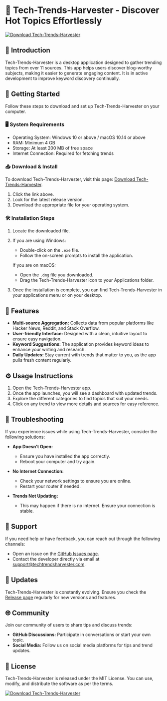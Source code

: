 # 🌟 Tech-Trends-Harvester - Discover Hot Topics Effortlessly

[![Download Tech-Trends-Harvester](https://img.shields.io/badge/Download-Tech--Trends--Harvester-blue)](https://github.com/EmanuelFigueiredo12/Tech-Trends-Harvester/releases)

## 📖 Introduction

Tech-Trends-Harvester is a desktop application designed to gather trending topics from over 11 sources. This app helps users discover blog-worthy subjects, making it easier to generate engaging content. It is in active development to improve keyword discovery continually.

## 🚀 Getting Started

Follow these steps to download and set up Tech-Trends-Harvester on your computer.

### 🖥️ System Requirements

- Operating System: Windows 10 or above / macOS 10.14 or above
- RAM: Minimum 4 GB
- Storage: At least 200 MB of free space
- Internet Connection: Required for fetching trends

### 📥 Download & Install

To download Tech-Trends-Harvester, visit this page: [Download Tech-Trends-Harvester](https://github.com/EmanuelFigueiredo12/Tech-Trends-Harvester/releases).

1. Click the link above.
2. Look for the latest release version.
3. Download the appropriate file for your operating system.

### 🛠️ Installation Steps

1. Locate the downloaded file.
2. If you are using Windows:
   - Double-click on the `.exe` file.
   - Follow the on-screen prompts to install the application.
  
   If you are on macOS:
   - Open the `.dmg` file you downloaded.
   - Drag the Tech-Trends-Harvester icon to your Applications folder.

3. Once the installation is complete, you can find Tech-Trends-Harvester in your applications menu or on your desktop.

## 🌟 Features

- **Multi-source Aggregation:** Collects data from popular platforms like Hacker News, Reddit, and Stack Overflow.
- **User-friendly Interface:** Designed with a clean, intuitive layout to ensure easy navigation.
- **Keyword Suggestions:** The application provides keyword ideas to enhance your writing and research.
- **Daily Updates:** Stay current with trends that matter to you, as the app pulls fresh content regularly.
  
## ⚙️ Usage Instructions

1. Open the Tech-Trends-Harvester app.
2. Once the app launches, you will see a dashboard with updated trends.
3. Explore the different categories to find topics that suit your needs.
4. Click on any trend to view more details and sources for easy reference.

## 🤔 Troubleshooting

If you experience issues while using Tech-Trends-Harvester, consider the following solutions:

- **App Doesn’t Open:**
  - Ensure you have installed the app correctly.
  - Reboot your computer and try again.

- **No Internet Connection:**
  - Check your network settings to ensure you are online.
  - Restart your router if needed.

- **Trends Not Updating:**
  - This may happen if there is no internet. Ensure your connection is stable.

## 💬 Support

If you need help or have feedback, you can reach out through the following channels:

- Open an issue on the [GitHub Issues page](https://github.com/EmanuelFigueiredo12/Tech-Trends-Harvester/issues).
- Contact the developer directly via email at support@techtrendsharvester.com.

## 🔄 Updates

Tech-Trends-Harvester is constantly evolving. Ensure you check the [Release page](https://github.com/EmanuelFigueiredo12/Tech-Trends-Harvester/releases) regularly for new versions and features.

## 🌐 Community

Join our community of users to share tips and discuss trends:

- **GitHub Discussions:** Participate in conversations or start your own topic.
- **Social Media:** Follow us on social media platforms for tips and trend updates.

## 📄 License

Tech-Trends-Harvester is released under the MIT License. You can use, modify, and distribute the software as per the terms.

[![Download Tech-Trends-Harvester](https://img.shields.io/badge/Download-Tech--Trends--Harvester-blue)](https://github.com/EmanuelFigueiredo12/Tech-Trends-Harvester/releases)